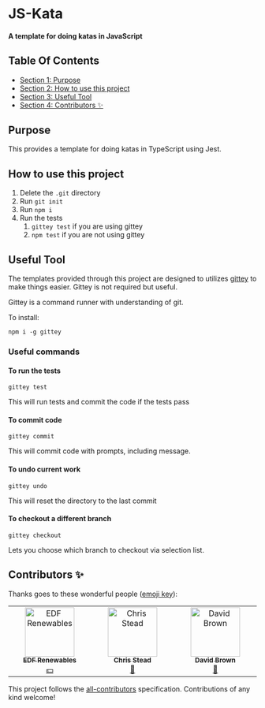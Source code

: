 
<!-- GENERATED DOCUMENT! DO NOT EDIT! -->
# JS-Kata #
#### A template for doing katas in JavaScript ####

## Table Of Contents ##

- [Section 1: Purpose](#user-content-purpose)
- [Section 2: How to use this project](#user-content-how-to-use-this-project)
- [Section 3: Useful Tool](#user-content-useful-tool)
- [Section 4: Contributors ✨](#user-content-contributors-)

## Purpose ##

This provides a template for doing katas in TypeScript using Jest.

    

## How to use this project ##

1. Delete the `.git` directory
2. Run `git init`
3. Run `npm i`
4. Run the tests
   1. `gittey test` if you are using gittey
   2. `npm test` if you are not using gittey

    

## Useful Tool ##

The templates provided through this project are designed to utilizes [gittey](https://www.npmjs.com/package/gittey) to make things easier. Gittey is not required but useful.

Gittey is a command runner with understanding of git.

To install:

`npm i -g gittey`

### Useful commands

#### To run the tests

`gittey test`

This will run tests and commit the code if the tests pass

#### To commit code

`gittey commit`

This will commit code with prompts, including message.

#### To undo current work

`gittey undo`

This will reset the directory to the last commit

#### To checkout a different branch

`gittey checkout`

Lets you choose which branch to checkout via selection list.
    

## Contributors ✨ ##

Thanks goes to these wonderful people ([emoji key](https://allcontributors.org/docs/en/emoji-key)):

<!-- ALL-CONTRIBUTORS-LIST:START - Do not remove or modify this section -->
<!-- prettier-ignore-start -->
<!-- markdownlint-disable -->
<table>
  <tbody>
    <tr>
      <td align="center" valign="top" width="14.28%"><a href="https://github.com/edf-re"><img src="https://avatars.githubusercontent.com/u/13739273?v=4?s=100" width="100px;" alt="EDF Renewables"/><br /><sub><b>EDF Renewables</b></sub></a><br /><a href="#financial-edf-re" title="Financial">💵</a></td>
      <td align="center" valign="top" width="14.28%"><a href="http://www.chrisstead.net/"><img src="https://avatars.githubusercontent.com/u/4184510?v=4?s=100" width="100px;" alt="Chris Stead"/><br /><sub><b>Chris Stead</b></sub></a><br /><a href="#tool-cmstead" title="Tools">🔧</a></td>
      <td align="center" valign="top" width="14.28%"><a href="https://github.com/davidbrown1775"><img src="https://avatars.githubusercontent.com/u/95495592?v=4?s=100" width="100px;" alt="David Brown"/><br /><sub><b>David Brown</b></sub></a><br /><a href="https://github.com/jason-kerney/JS-Kata/issues?q=author%3Adavidbrown1775" title="Bug reports">🐛</a></td>
    </tr>
  </tbody>
</table>

<!-- markdownlint-restore -->
<!-- prettier-ignore-end -->

<!-- ALL-CONTRIBUTORS-LIST:END -->

This project follows the [all-contributors](https://github.com/all-contributors/all-contributors) specification. Contributions of any kind welcome!
    

<!-- GENERATED DOCUMENT! DO NOT EDIT! -->
    